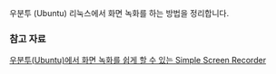우분투 (Ubuntu) 리눅스에서 화면 녹화를 하는 방법을 정리합니다. 

### 참고 자료

[우분투(Ubuntu)에서 화면 녹화를 쉽게 할 수 있는 Simple Screen Recorder](http://pinkwink.kr/913)